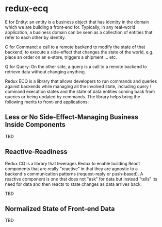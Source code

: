 # redux-ecq

E for Entity: an entity is a business object that has identity in the domain which we are building a front-end for. Typically, in any real-world application, a business domain can be seen as a collection of entities that refer to each other by identity.

C for Command: a call to a remote backend to modify the state of that backend, to execute a side-effect that changes the state of the world, e.g. place an order on an e-store, triggers a shipment ... etc.

Q for Query: On the other side, a query is a call to a remote backend to retrieve data without changing anything.

Redux ECQ is a library that allows developers to run commands and queries against backends while managing all the involved state, including query / command execution states and the state of data entities coming back from queries or being updated by commands. The library helps bring the following merits to front-end applications:

## Less or No Side-Effect-Managing Business Inside Components
TBD

## Reactive-Readiness
Redux CQ is a library that leverages Redux to enable building React components that are really "reactive" in that they are agnostic to a backend's communication patterns (request-reply or push-based). A reactive component is one that does not "ask" for data but instead "tells" its need for data and then reacts to state changes as data arrives back.

TBD

## Normalized State of Front-end Data
TBD




